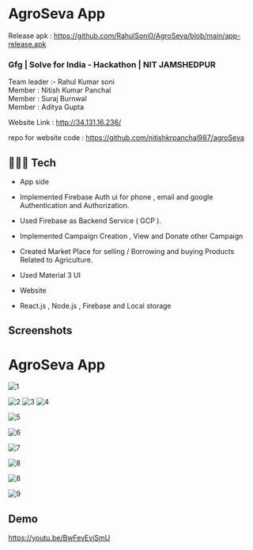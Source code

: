
# AgroSeva App
Release apk :  https://github.com/RahulSoni0/AgroSeva/blob/main/app-release.apk

### Gfg | Solve for India - Hackathon | NIT JAMSHEDPUR

Team leader :- Rahul Kumar soni 
<br>
Member : Nitish Kumar Panchal
<br>
Member : Suraj Burnwal
<br>
Member : Aditya Gupta
<br>

Website Link : 
http://34.131.16.236/

repo for website code : https://github.com/nitishkrpanchal987/agroSeva


## 👨🏽‍💻  Tech 
- App side
- Implemented Firebase Auth ui for phone , email and google Authentication and Authorization.
- Used Firebase as Backend Service ( GCP ).
- Implemented Campaign Creation , View and Donate other Campaign
- Created Market Place for selling / Borrowing and buying Products Related to Agriculture.
- Used Material 3 UI

- Website
- React.js , Node.js , Firebase and Local storage

## Screenshots 

#  	AgroSeva App 
![1](https://user-images.githubusercontent.com/75351409/232334515-ddf7b200-26db-4a87-beeb-1b4bfa456e76.png)

![2](https://user-images.githubusercontent.com/75351409/232334555-455e525c-9218-44fc-b26f-10a3dee57bc0.png)
![3](https://user-images.githubusercontent.com/75351409/232334559-80ace0ab-a23e-4039-83b5-48147a567d8d.png)
![4](https://user-images.githubusercontent.com/75351409/232334561-a7825e82-123d-426c-9354-891032711d91.png)


![5](https://user-images.githubusercontent.com/75351409/232418137-38d9e167-3790-49a4-9eaa-fa77dc499e8c.png)


![6](https://user-images.githubusercontent.com/75351409/232334566-9d9cc2ca-7a99-4f3d-b159-12801e940d37.png)


![7](https://user-images.githubusercontent.com/75351409/232334568-cd70e2bb-07dc-46e9-9d05-d7a501bf4927.png)

![8](https://user-images.githubusercontent.com/75351409/232418492-b80effc8-7fad-48d2-8698-2dd2f02798bc.png)

![8](https://user-images.githubusercontent.com/75351409/232334572-26431479-59d0-40ef-a31c-4c89ede387cc.png)

![9](https://user-images.githubusercontent.com/75351409/232334575-0f7ff166-1109-4f81-a719-38bb326e21cd.png)

## Demo
https://youtu.be/BwFevEviSmU





